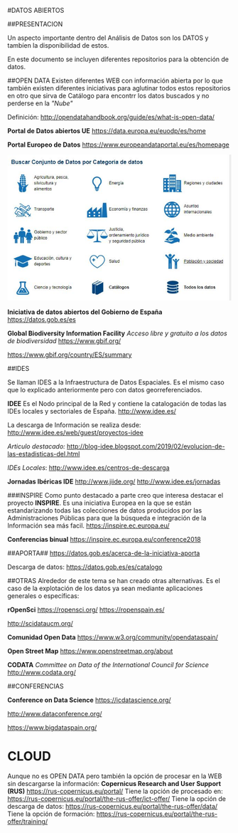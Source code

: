 #DATOS ABIERTOS

##PRESENTACION

Un aspecto importante dentro del Análisis de Datos son los DATOS y tambíen la disponibilidad de estos.

En este documento se incluyen diferentes repositorios para la obtención de datos.

##OPEN DATA
Existen diferentes WEB con información abierta por lo que también existen diferentes iniciativas para aglutinar todos estos repositorios en otro que sirva de Catálogo para encontrr los datos buscados y no perderse en la *"Nube"*

Definición: http://opendatahandbook.org/guide/es/what-is-open-data/

**Portal de Datos abiertos UE**
https://data.europa.eu/euodp/es/home

**Portal Europeo de Datos**
https://www.europeandataportal.eu/es/homepage

![](.\img\DATA_CAT.JPG)

**Iniciativa de datos abiertos del Gobierno de España**
https://datos.gob.es/es

**Global Biodiversity Information Facility**
*Acceso libre y gratuito a los datos de biodiversidad*
https://www.gbif.org/

https://www.gbif.org/country/ES/summary

##IDES

Se llaman IDES a la Infraestructura de Datos Espaciales. Es el mismo caso que lo explicado anteriormente pero con datos georreferenciados.

**IDEE**
Es el Nodo principal de la Red y contiene la catalogación de todas las IDEs locales y sectoriales de España.
http://www.idee.es/

La descarga de Información se realiza desde:
http://www.idee.es/web/guest/proyectos-idee

*Articulo destacado:* http://blog-idee.blogspot.com/2019/02/evolucion-de-las-estadisticas-del.html

*IDEs Locales*:
http://www.idee.es/centros-de-descarga

**Jornadas Ibéricas IDE**
http://www.jiide.org/
http://www.idee.es/jornadas

###INSPIRE
Como punto destacado a parte creo que interesa destacar el proyecto **INSPIRE**. Es una iniciativa Europea en la que se están estandarizando todas las colecciones de datos producidos por las Administraciones Públicas para que la búsqueda e integración de la Información sea más facil.
https://inspire.ec.europa.eu/

**Conferencias binual**
https://inspire.ec.europa.eu/conference2018

##APORTA##
https://datos.gob.es/acerca-de-la-iniciativa-aporta

Descarga de datos: https://datos.gob.es/es/catalogo

##OTRAS
Alrededor de este tema se han creado otras alternativas.
Es el caso de la explotación de los datos ya sean mediante aplicaciones generales o específicas:

**rOpenSci**
https://ropensci.org/
https://ropenspain.es/

http://scidataucm.org/

**Comunidad Open Data**
https://www.w3.org/community/opendataspain/

**Open Street Map**
https://www.openstreetmap.org/about

**CODATA**
*Committee on Data of the International Council for Science*
http://www.codata.org/

##CONFERENCIAS

**Conference on Data Science**
https://icdatascience.org/

http://www.dataconference.org/

https://www.bigdataspain.org/



# CLOUD
Aunque no es OPEN DATA pero también la opción de procesar en la WEB sin descargarse la información:
**Copernicus Research and User Support (RUS)** 
https://rus-copernicus.eu/portal/
Tiene la opción de procesado en: https://rus-copernicus.eu/portal/the-rus-offer/ict-offer/
Tiene la opción de descarga de datos: https://rus-copernicus.eu/portal/the-rus-offer/data/
Tiene la opción de formación: https://rus-copernicus.eu/portal/the-rus-offer/training/
